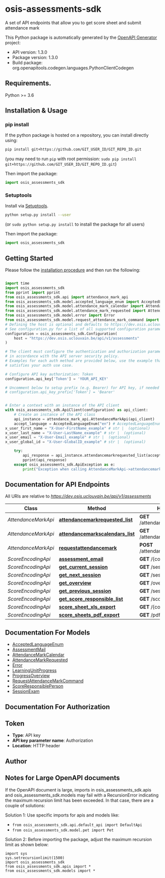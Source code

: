 # osis-assessments-sdk
A set of API endpoints that allow you to get score sheet and submit attendance mark

This Python package is automatically generated by the [OpenAPI Generator](https://openapi-generator.tech) project:

- API version: 1.3.0
- Package version: 1.3.0
- Build package: org.openapitools.codegen.languages.PythonClientCodegen

## Requirements.

Python >= 3.6

## Installation & Usage
### pip install

If the python package is hosted on a repository, you can install directly using:

```sh
pip install git+https://github.com/GIT_USER_ID/GIT_REPO_ID.git
```
(you may need to run `pip` with root permission: `sudo pip install git+https://github.com/GIT_USER_ID/GIT_REPO_ID.git`)

Then import the package:
```python
import osis_assessments_sdk
```

### Setuptools

Install via [Setuptools](http://pypi.python.org/pypi/setuptools).

```sh
python setup.py install --user
```
(or `sudo python setup.py install` to install the package for all users)

Then import the package:
```python
import osis_assessments_sdk
```

## Getting Started

Please follow the [installation procedure](#installation--usage) and then run the following:

```python

import time
import osis_assessments_sdk
from pprint import pprint
from osis_assessments_sdk.api import attendance_mark_api
from osis_assessments_sdk.model.accepted_language_enum import AcceptedLanguageEnum
from osis_assessments_sdk.model.attendance_mark_calendar import AttendanceMarkCalendar
from osis_assessments_sdk.model.attendance_mark_requested import AttendanceMarkRequested
from osis_assessments_sdk.model.error import Error
from osis_assessments_sdk.model.request_attendance_mark_command import RequestAttendanceMarkCommand
# Defining the host is optional and defaults to https://dev.osis.uclouvain.be/api/v1/assessments
# See configuration.py for a list of all supported configuration parameters.
configuration = osis_assessments_sdk.Configuration(
    host = "https://dev.osis.uclouvain.be/api/v1/assessments"
)

# The client must configure the authentication and authorization parameters
# in accordance with the API server security policy.
# Examples for each auth method are provided below, use the example that
# satisfies your auth use case.

# Configure API key authorization: Token
configuration.api_key['Token'] = 'YOUR_API_KEY'

# Uncomment below to setup prefix (e.g. Bearer) for API key, if needed
# configuration.api_key_prefix['Token'] = 'Bearer'


# Enter a context with an instance of the API client
with osis_assessments_sdk.ApiClient(configuration) as api_client:
    # Create an instance of the API class
    api_instance = attendance_mark_api.AttendanceMarkApi(api_client)
    accept_language = AcceptedLanguageEnum("en") # AcceptedLanguageEnum | The header advertises which languages the client is able to understand, and which locale variant is preferred. (By languages, we mean natural languages, such as English, and not programming languages.)  (optional)
x_user_first_name = "X-User-FirstName_example" # str |  (optional)
x_user_last_name = "X-User-LastName_example" # str |  (optional)
x_user_email = "X-User-Email_example" # str |  (optional)
x_user_global_id = "X-User-GlobalID_example" # str |  (optional)

    try:
        api_response = api_instance.attendancemarkrequested_list(accept_language=accept_language, x_user_first_name=x_user_first_name, x_user_last_name=x_user_last_name, x_user_email=x_user_email, x_user_global_id=x_user_global_id)
        pprint(api_response)
    except osis_assessments_sdk.ApiException as e:
        print("Exception when calling AttendanceMarkApi->attendancemarkrequested_list: %s\n" % e)
```

## Documentation for API Endpoints

All URIs are relative to *https://dev.osis.uclouvain.be/api/v1/assessments*

Class | Method | HTTP request | Description
------------ | ------------- | ------------- | -------------
*AttendanceMarkApi* | [**attendancemarkrequested_list**](docs/AttendanceMarkApi.md#attendancemarkrequested_list) | **GET** /attendance_mark/request/ | 
*AttendanceMarkApi* | [**attendancemarkscalendars_list**](docs/AttendanceMarkApi.md#attendancemarkscalendars_list) | **GET** /attendance_mark/calendars/ | 
*AttendanceMarkApi* | [**requestattendancemark**](docs/AttendanceMarkApi.md#requestattendancemark) | **POST** /attendance_mark/request/ | 
*ScoreEncodingApi* | [**assessment_email**](docs/ScoreEncodingApi.md#assessment_email) | **GET** /{cohort_name}/email | 
*ScoreEncodingApi* | [**get_current_session**](docs/ScoreEncodingApi.md#get_current_session) | **GET** /sessions/current/ | 
*ScoreEncodingApi* | [**get_next_session**](docs/ScoreEncodingApi.md#get_next_session) | **GET** /sessions/next/ | 
*ScoreEncodingApi* | [**get_overview**](docs/ScoreEncodingApi.md#get_overview) | **GET** /overview/ | 
*ScoreEncodingApi* | [**get_previous_session**](docs/ScoreEncodingApi.md#get_previous_session) | **GET** /sessions/previous/ | 
*ScoreEncodingApi* | [**get_score_responsible_list**](docs/ScoreEncodingApi.md#get_score_responsible_list) | **GET** /score_responsibles/ | 
*ScoreEncodingApi* | [**score_sheet_xls_export**](docs/ScoreEncodingApi.md#score_sheet_xls_export) | **GET** /{code}/xls_export | 
*ScoreEncodingApi* | [**score_sheets_pdf_export**](docs/ScoreEncodingApi.md#score_sheets_pdf_export) | **GET** /pdf_export | 


## Documentation For Models

 - [AcceptedLanguageEnum](docs/AcceptedLanguageEnum.md)
 - [AssessmentMail](docs/AssessmentMail.md)
 - [AttendanceMarkCalendar](docs/AttendanceMarkCalendar.md)
 - [AttendanceMarkRequested](docs/AttendanceMarkRequested.md)
 - [Error](docs/Error.md)
 - [LearningUnitProgress](docs/LearningUnitProgress.md)
 - [ProgressOverview](docs/ProgressOverview.md)
 - [RequestAttendanceMarkCommand](docs/RequestAttendanceMarkCommand.md)
 - [ScoreResponsiblePerson](docs/ScoreResponsiblePerson.md)
 - [SessionExam](docs/SessionExam.md)


## Documentation For Authorization


## Token

- **Type**: API key
- **API key parameter name**: Authorization
- **Location**: HTTP header


## Author




## Notes for Large OpenAPI documents
If the OpenAPI document is large, imports in osis_assessments_sdk.apis and osis_assessments_sdk.models may fail with a
RecursionError indicating the maximum recursion limit has been exceeded. In that case, there are a couple of solutions:

Solution 1:
Use specific imports for apis and models like:
- `from osis_assessments_sdk.api.default_api import DefaultApi`
- `from osis_assessments_sdk.model.pet import Pet`

Solution 2:
Before importing the package, adjust the maximum recursion limit as shown below:
```
import sys
sys.setrecursionlimit(1500)
import osis_assessments_sdk
from osis_assessments_sdk.apis import *
from osis_assessments_sdk.models import *
```

